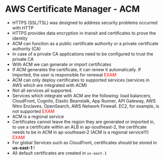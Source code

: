 # AWS Certificate Manager - ACM

- HTTPS (SSL/TSL) was designed to address security problems occurred with HTTP
- HTTPS provides data encryption in-transit and certificates to prove the identity
- ACM can function as a public certificate authority or a private certificate authority (CA)
- In case of a private CA applications need to be configured to trust the private CA
- With ACM we can generate or import certificates
- If ACM generates the certificate, it can renew it automatically. If imported, the user is responsible for renewal <span style="color: red;">EXAM</span>
- ACM can only deploy certificates to supported services (services in AWS which are integrated with ACM)
- Not all services all supported. 
- Services which integrate with ACM are the following: load balancers, CloudFront, Cognito, Elastic Beanstalk, App Runner, API Gateway, AWS Nitro Enclaves, OpenSearch, AWS Network Firewall. EC2, for example, is not supported <span style="color: red;">EXAM</span>
- ACM is a regional service
- Certificates cannot leave the region they are generated or imported in, to use a certificate within an ALB in ap-southeast-2, the certificate needs to be in ACM in ap-southeast-2 (ACM is a regional service!!!) <span style="color: red;">EXAM</span>
- For global Services such as CloudFront, certificates should be stored in **us-east-1** !
- All default certificates are created in `us-east-1`